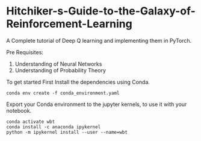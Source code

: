 # Hitchiker-s-Guide-to-the-Galaxy-of-Reinforcement-Learning
A Complete tutorial of Deep Q learning and implementing them in PyTorch.

Pre Requisites:
  1. Understanding of Neural Networks
  2. Understanding of Probability Theory

To get started First Install the dependencies using Conda.
```
conda env create -f conda_environment.yaml
```

Export your Conda environment to the jupyter kernels, to use it with your notebook.
```
conda activate wbt
conda install -c anaconda ipykernel
python -m ipykernel install --user --name=wbt
```

